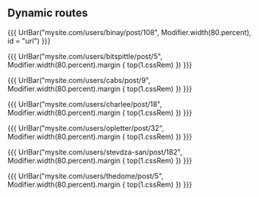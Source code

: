 ## <span data-id="title">Dynamic routes</span>

{{{ UrlBar("mysite.com/users/binay/post/108", Modifier.width(80.percent), id = "url") }}}

{{{ UrlBar("mysite.com/users/bitspittle/post/5", Modifier.width(80.percent).margin { top(1.cssRem) }) }}}

{{{ UrlBar("mysite.com/users/cabs/post/9", Modifier.width(80.percent).margin { top(1.cssRem) }) }}}

{{{ UrlBar("mysite.com/users/charlee/post/18", Modifier.width(80.percent).margin { top(1.cssRem) }) }}}

{{{ UrlBar("mysite.com/users/opletter/post/32", Modifier.width(80.percent).margin { top(1.cssRem) }) }}}

{{{ UrlBar("mysite.com/users/stevdza-san/post/182", Modifier.width(80.percent).margin { top(1.cssRem) }) }}}

{{{ UrlBar("mysite.com/users/thedome/post/5", Modifier.width(80.percent).margin { top(1.cssRem) }) }}}
